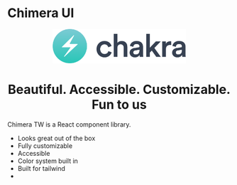 <!-- Write the readme for Chimera TW -->

# Chimera UI

<p align="center">
  <a href="https://github.com/chakra-ui/chakra-ui">
    <img src="https://raw.githubusercontent.com/chakra-ui/chakra-ui/main/media/logo-colored@2x.png?raw=true" alt="Chakra logo" width="300" />
  </a>
</p>

<h1 align="center">Beautiful. Accessible. Customizable. Fun to us</h1>

Chimera TW is a React component library.

- Looks great out of the box
- Fully customizable
- Accessible
- Color system built in
- Built for tailwind
-
